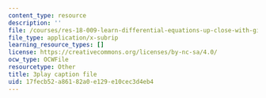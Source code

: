 ```yaml
---
content_type: resource
description: ''
file: /courses/res-18-009-learn-differential-equations-up-close-with-gilbert-strang-and-cleve-moler-fall-2015/17fecb52a86182a0e129e10cec3d4eb4_cDfWtSqGiBY.srt
file_type: application/x-subrip
learning_resource_types: []
license: https://creativecommons.org/licenses/by-nc-sa/4.0/
ocw_type: OCWFile
resourcetype: Other
title: 3play caption file
uid: 17fecb52-a861-82a0-e129-e10cec3d4eb4
---
```

